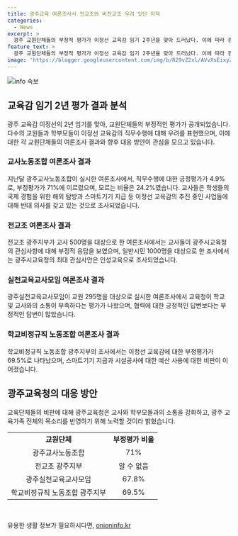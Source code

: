 ```yaml
---
title: 광주교육 여론조사서 전교조와 비전교조 우려 잇단 지적
categories:
  - News
excerpt: >
  광주 교원단체들의 부정적 평가가 이정선 교육감 임기 2주년을 맞아 드러났다. 이에 따라 광주시교육청은 교사와 학부모들과의 소통 강화를 약속하고 있다. 교원들의 설문조사 결과를 바탕으로 2주년 평가회가 열리고, 광주교육청은 교사들의 다양한 시각을 경청하겠다고 밝혔다. 이에 대한 반응과 해결방안에 대한 관심이 높아지고 있다.
feature_text: >
  광주 교원단체들의 부정적 평가가 이정선 교육감 임기 2주년을 맞아 드러났다. 이에 따라 광주시교육청은 교사와 학부모들과의 소통 강화를 약속하고 있다. 교원들의 설문조사 결과를 바탕으로 2주년 평가회가 열리고, 광주교육청은 교사들의 다양한 시각을 경청하겠다고 밝혔다. 이에 대한 반응과 해결방안에 대한 관심이 높아지고 있다.
image: 'https://blogger.googleusercontent.com/img/b/R29vZ2xl/AVvXsEixyZcFfHzMRdzZMjFBmAUKJYCLCGyLL1o632UiGVXcaFdKo_bkvkuCioo0uUKlGfBVcT3P84aROyZIXSBEx3Aw5nCQ3pTgDom1WDC4m8eifvWiAmWEEVb4x6G_l8C0QH225ldMjyaFvpxGEBGNO37VmDTDMHGhJPq73UglMfDca1-0aw/s1600/blogspot.png'
---
```


<p><img src="https://blogger.googleusercontent.com/img/b/R29vZ2xl/AVvXsEixyZcFfHzMRdzZMjFBmAUKJYCLCGyLL1o632UiGVXcaFdKo_bkvkuCioo0uUKlGfBVcT3P84aROyZIXSBEx3Aw5nCQ3pTgDom1WDC4m8eifvWiAmWEEVb4x6G_l8C0QH225ldMjyaFvpxGEBGNO37VmDTDMHGhJPq73UglMfDca1-0aw/s1600/blogspot.png" alt="info 속보" /></p>

<h2 data-ke-size="size26">교육감 임기 2년 평가 결과 분석</h2>

<p data-ke-size="size16">광주 교육감 이정선의 2년 임기를 맞아, 교원단체들의 부정적인 평가가 공개되었습니다. 다수의 교원들과 학부모들이 이정선 교육감의 직무수행에 대해 우려를 표현했으며, 이에 대한 각 교원단체들의 여론조사 결과와 향후 대응 방안이 관심을 모으고 있습니다.</p>

<h3>교사노동조합 여론조사 결과</h3>

<p data-ke-size="size16">지난달 광주교사노동조합이 실시한 여론조사에서, 직무수행에 대한 긍정평가가 4.9%로, 부정평가가 71%에 이르렀으며, 모르는 비율은 24.2%였습니다. 교사들은 학생들의 국제 경험을 위한 해외 탐방과 스마트기기 지급 등 이정선 교육감의 추진 중인 사업들에 대해 반대 의사를 갖고 있는 것으로 조사되었습니다.</p>

<h3>전교조 여론조사 결과</h3>

<p data-ke-size="size16">전교조 광주지부가 교사 500명을 대상으로 한 여론조사에서는 교사들이 광주시교육청의 관심사항에 대해 부정적 응답을 보였으며, 일반시민 1000명을 대상으로 한 조사에서는 광주시교육청의 최대 관심사안은 인성교육으로 조사되었습니다.</p>

<h3>실천교육교사모임 여론조사 결과</h3>

<p data-ke-size="size16">광주실천교육교사모임이 교원 295명을 대상으로 실시한 여론조사에서 교육청이 학교 및 교사와의 소통이 부족하다는 평가가 나왔으며, 협력에 대한 긍정적인 답변보다는 부정적인 답변이 많았습니다.</p>

<h3>학교비정규직 노동조합 여론조사 결과</h3>

<p data-ke-size="size16">학교비정규직 노동조합 광주지부의 조사에서는 이정선 교육감에 대한 부정평가가 69.5%로 나타났으며, 스마트기기 지급과 시설공사에 대한 예산 사용에 대한 비판이 이어졌습니다.</p>

<h2 data-ke-size="size26">광주교육청의 대응 방안</h2>

<p data-ke-size="size16">교육단체들의 비판에 대해 광주교육청은 교사와 학부모들과의 소통을 강화하고, 광주 교육가족 전체의 목소리를 반영하기 위해 노력할 것이라 밝혔습니다.</p>

<table>
  <tr>
    <td style="text-align: center; height: 17px;"><b>교원단체</b></td>
    <td style="text-align: center; height: 17px;"><b>부정평가 비율</b></td>
  </tr>
  <tr>
    <td style="text-align: center; height: 17px;">광주교사노동조합</td>
    <td style="text-align: center; height: 17px;">71%</td>
  </tr>
  <tr>
    <td style="text-align: center; height: 17px;">전교조 광주지부</td>
    <td style="text-align: center; height: 17px;">알 수 없음</td>
  </tr>
  <tr>
    <td style="text-align: center; height: 17px;">광주실천교육교사모임</td>
    <td style="text-align: center; height: 17px;">67.8%</td>
  </tr>
  <tr>
    <td style="text-align: center; height: 17px;">학교비정규직 노동조합 광주지부</td>
    <td style="text-align: center; height: 17px;">69.5%</td>
  </tr>
</table>

<p data-ke-size="size16">&nbsp;</p>
유용한 생활 정보가 필요하시다면, <a href="https://onioninfo.kr" rel="dofollow">onioninfo.kr</a>


